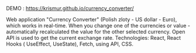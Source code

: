 DEMO : https://krismur.github.io/currency_converter/

Web application "Currency Converter" (Polish zloty - US dollar - Euro), which works in real-time. When you change one of the currencies or value - automatically recalculated the value for the other selected currency. Open API is used to get the current exchange rate.
Technologies: React, React Hooks ( UseEffect, UseState), Fetch, using API, CSS.

